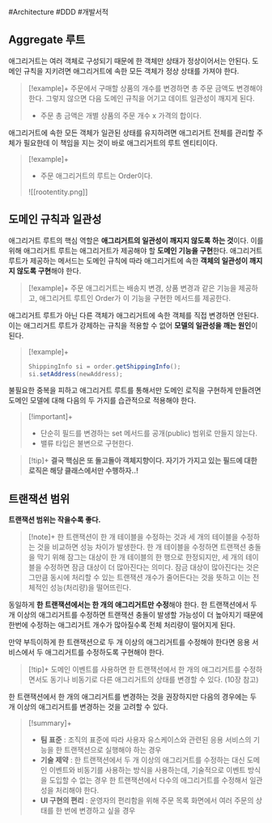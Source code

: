 #Architecture #DDD #개발서적 

## Aggregate 루트
애그리거트는 여러 객체로 구성되기 때문에 한 객체만 상태가 정상이어서는 안된다. 도메인 규칙을 지키려면 애그리거트에 속한 모든 객체가 정상 상태를 가져야 한다.

> [!example]+ 
> 주문에서 구매할 상품의 개수를 변경하면 총 주문 금액도 변경해야 한다. 그렇지 않으면 다음 도메인 규칙을 어기고 데이트 일관성이 깨지게 된다.
> 
> + 주문 총 금액은 개별 상품의 주문 개수 x 가격의 합이다.

애그리거트에 속한 모든 객체가 일관된 상태를 유지하려면 애그리거트 전체를 관리할 주체가 필요한데 이 책임을 지는 것이 바로 애그리거트의 루트 엔티티이다.

> [!example]+ 
> + 주문 애그리거트의 루트는 Order이다.
> 
> ![[rootentity.png]]


## 도메인 규칙과 일관성
애그리거트 루트의 핵심 역할은 **애그리거트의 일관성이 깨지지 않도록 하는 것**이다. 이를 위해 애그리거트 루트는 애그리거트가 제공해야 할 **도메인 기능을 구현**한다. 애그리거트 루트가 제공하는 메서드는 도메인 규칙에 따라 애그리거트에 속한 **객체의 일관성이 깨지지 않도록 구현**해야 한다.

> [!example]+ 
> 주문 애그리거트는 배송지 변경, 상품 변경과 같은 기능을 제공하고, 애그리거트 루트인 Order가 이 기능을 구현한 메서드를 제공한다.


애그리거트 루트가 아닌 다른 객체가 애그리거트에 속한 객체를 직접 변경하면 안된다. 이는 애그리거트 루트가 강제하는 규칙을 적용할 수 없어 **모델의 일관성을 깨는 원인**이 된다.

> [!example]+ 
> ```java
> ShippingInfo si = order.getShippingInfo();
> si.setAddress(newAddress);
> ```

불필요한 중복을 피하고 애그리거트 루트를 통해서만 도메인 로직을 구현하게 만들려면 도메인 모델에 대해 다음의 두 가지를 습관적으로 적용해야 한다.

> [!important]+ 
> + 단순히 필드를 변경하는 set 메서드를 공개(public) 범위로 만들지 않는다.
> + 밸류 타입은 불변으로 구현한다.


> [!tip]+ 
> **결국 핵심은 또 돌고돌아 객체지향이다. 자기가 가지고 있는 필드에 대한 로직은 해당 클래스에서만 수행하자..!**


## 트랜잭션 범위
**트랜잭션 범위는 작을수록 좋다.**

> [!note]+ 
> 한 트랜잭션이 한 개 테이블을 수정하는 것과 세 개의 테이블을 수정하는 것을 비교하면 성능 차이가 발생한다. 한 개 테이블을 수정하면 트랜잭션 충돌을 막기 위해 잠그는 대상이 한 개 테이블의 한 행으로 한정되지만, 세 개의 테이블을 수정하면 잠금 대상이 더 많아진다는 의미다. 잠금 대상이 많아진다는 것은 그만큼 동시에 처리할 수 있는 트랜잭션 개수가 줄어든다는 것을 뜻하고 이는 전체적인 성능(처리량)을 떨어뜨린다.

동일하게 **한 트랜잭션에서는 한 개의 애그리거트만 수정**해야 한다. 한 트랜잭션에서 두 개 이상의 애그리거트를 수정하면 트랜잭션 충돌이 발생할 가능성이 더 높아지기 때문에 한번에 수정하는 애그리거트 개수가 많아질수록 전체 처리량이 떨어지게 된다.

만약 부득이하게 한 트랜잭션으로 두 개 이상의 애그리거트를 수정해야 한다면 응용 서비스에서 두 애그리거트를 수정하도록 구현해야 한다.

> [!tip]+ 
> 도메인 이벤트를 사용하면 한 트랜잭션에서 한 개의 애그리거트를 수정하면서도 동기나 비동기로 다른 애그리거트의 상태를 변경할 수 있다. (10장 참고)

한 트랜잭션에서 한 개의 애그리거트를 변경하는 것을 권장하지만 다음의 경우에는 두 개 이상의 애그리거트를 변경하는 것을 고려할 수 있다.

> [!summary]+ 
> + **팀 표준** : 조직의 표준에 따라 사용자 유스케이스와 관련된 응용 서비스의 기능을 한 트랜잭션으로 실행해야 하는 경우
> + **기술 제약** : 한 트랜잭션에서 두 개 이상의 애그리거트를 수정하는 대신 도메인 이벤트와 비동기를 사용하는 방식을 사용하는데, 기술적으로 이벤트 방식을 도입할 수 없는 경우 한 트랜잭션에서 다수의 애그리거트를 수정해서 일관성을 처리해야 한다.
> + **UI 구현의 편리** : 운영자의 편리함을 위해 주문 목록 화면에서 여러 주문의 상태를 한 번에 변경하고 싶을 경우

